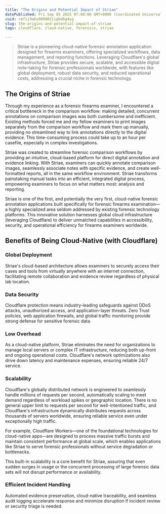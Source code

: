 ```yaml
---
title: "The Origins and Potential Impact of Striae"
datePublished: Fri Sep 05 2025 07:00:00 GMT+0000 (Coordinated Universal Time)
cuid: cmfij9a6u000002jigkd6g4yg
slug: the-origins-and-potential-impact-of-striae
tags: cloudflare, cloud-native, forensics, striae

---
```


> Striae is a pioneering cloud-native forensic annotation application designed for firearms examiners, offering specialized workflows, data management, and reporting functions. Leveraging Cloudflare's global infrastructure, Striae provides secure, scalable, and accessible digital note-taking for forensic professionals worldwide, with features like global deployment, robust data security, and reduced operational costs, addressing a crucial niche in forensic technology.

## **The Origins of Striae**

Through my experience as a forensic firearms examiner, I encountered a critical bottleneck in the comparison workflow: making detailed, concurrent annotations on comparison images was both cumbersome and inefficient. Existing methods forced me and my fellow examiners to print images separately from the comparison workflow and mark them up manually, providing no streamlined way to link annotations directly to the digital evidence. This time-consuming process could take up to an hour per casefile, especially in complex investigations.

Striae was created to streamline forensic comparison workflows by providing an intuitive, cloud-based platform for direct digital annotation and evidence linking. With Striae, examiners can quickly annotate comparison images, seamlessly associate notes with specific evidence, and create well-formatted reports, all in the same workflow environment. Striae transforms painstaking manual tasks into an efficient, integrated digital process, empowering examiners to focus on what matters most: analysis and reporting.

Striae is one of the first, and potentially the very first, cloud-native forensic annotation applications built specifically for forensic firearms examination—a highly specialized area seldom addressed by existing forensic technology platforms. This innovative solution harnesses global cloud infrastructure (leveraging Cloudflare) to deliver unmatched capabilities in accessibility, security, and operational efficiency for firearms examiners worldwide.

## **Benefits of Being Cloud-Native (with Cloudflare)**

### **Global Deployment**

Striae's cloud-based architecture allows examiners to securely access their cases and tools from virtually anywhere with an internet connection, facilitating remote collaboration and evidence review regardless of physical lab location.

### **Data Security**

Cloudflare protection means industry-leading safeguards against DDoS attacks, unauthorized access, and application-layer threats. Zero Trust policies, web application firewalls, and global traffic monitoring provide strong defense for sensitive forensic data.

### **Low Overhead**

As a cloud-native platform, Striae eliminates the need for organizations to manage local servers or complex IT infrastructure, reducing both up-front and ongoing operational costs. Cloudflare's network optimizations also drive down latency and maintenance expenses, ensuring reliable 24/7 service.

### **Scalability**

Cloudflare's globally distributed network is engineered to seamlessly handle millions of requests per second, automatically scaling to meet demand regardless of workload spikes or geographic location. There is no general upper limit to requests per second for well-intentioned traffic, and Cloudflare's infrastructure dynamically distributes requests across thousands of servers worldwide, ensuring reliable service even under exceptionally high traffic.

For example, Cloudflare Workers—one of the foundational technologies for cloud-native apps—are designed to process massive traffic bursts and maintain consistent performance at global scale, which enables applications like Striae to serve forensic professionals without service degradation or bottlenecks.

This built-in scalability is a core benefit for Striae, assuring that even sudden surges in usage or the concurrent processing of large forensic data sets will not disrupt performance or availability.

### **Efficient Incident Handling**

Automated evidence preservation, cloud-native traceability, and seamless audit logging accelerate response and minimize disruption if incident review or security triage is needed.